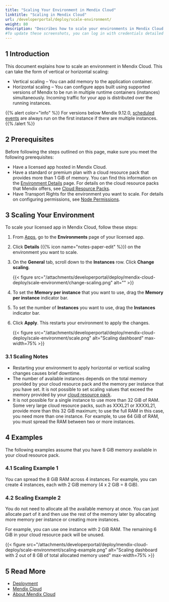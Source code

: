 ```yaml
---
title: "Scaling Your Environment in Mendix Cloud"
linktitle: "Scaling in Mendix Cloud"
url: /developerportal/deploy/scale-environment/
weight: 80
description: "Describes how to scale your environments in Mendix Cloud."
#To update these screenshots, you can log in with credentials detailed in How to Update Screenshots Using Team Apps.
---
```


## 1 Introduction

This document explains how to scale an environment in Mendix Cloud. This can take the form of vertical or horizontal scaling:

* Vertical scaling – You can add memory to the application container.
* Horizontal scaling – You can configure apps built using supported versions of Mendix to be run in multiple runtime containers (instances) simultaneously. Incoming traffic for your app is distributed over the running instances.

{{% alert color="info" %}}
For versions below Mendix 9.12.0, [scheduled events](/refguide/scheduled-events/) are always run on the first instance if there are multiple instances.
{{% /alert %}}

## 2 Prerequisites

Before following the steps outlined on this page, make sure you meet the following prerequisites:

* Have a licensed app hosted in Mendix Cloud.
* Have a standard or premium plan with a cloud resource pack that provides more than 1 GiB of memory. You can find this information on the [Environment Details](/developerportal/deploy/environments-details/) page. For details on the cloud resource packs that Mendix offers, see [Cloud Resource Packs](/developerportal/deploy/mendix-cloud-deploy/#resource-pack).
* Have Transport Rights for the environment you want to scale. For details on configuring permissions, see [Node Permissions](/developerportal/deploy/node-permissions/).

## 3 Scaling Your Environment

To scale your licensed app in Mendix Cloud, follow these steps:

1. From [Apps](https://sprintr.home.mendix.com), go to the **Environments** page of your licensed app.
1. Click **Details** ({{% icon name="notes-paper-edit" %}}) on the environment you want to scale.
1. On the **General** tab, scroll down to the **Instances** row. Click **Change scaling**.

    {{< figure src="/attachments/developerportal/deploy/mendix-cloud-deploy/scale-environment/change-scaling.png" alt="" >}}

1. To set the **Memory per instance** that you want to use, drag the **Memory per instance** indicator bar.
1. To set the number of **Instances** you want to use, drag the **Instances** indicator bar.
1. Click **Apply**. This restarts your environment to apply the changes.

    {{< figure src="/attachments/developerportal/deploy/mendix-cloud-deploy/scale-environment/scale.png" alt="Scaling dashboard" max-width=75% >}}

### 3.1 Scaling Notes

* Restarting your environment to apply horizontal or vertical scaling changes causes brief downtime.
* The number of available instances depends on the total memory provided by your cloud resource pack and the memory per instance that you have set. It is not possible to set scaling values that exceed the memory provided by your [cloud resource pack](/developerportal/deploy/mendix-cloud-deploy/#resource-pack).
* It is not possible for a single instance to use more than 32 GiB of RAM. Some very large cloud resource packs, such as XXXL21 or XXXXL21, provide more than this 32 GiB maximum; to use the full RAM in this case, you need more than one instance. For example, to use 64 GiB of RAM, you must spread the RAM between two or more instances.

## 4 Examples

The following examples assume that you have 8 GiB memory available in your cloud resource pack.

### 4.1 Scaling Example 1

You can spread the 8 GiB RAM across 4 instances. For example, you can create 4 instances, each with 2 GiB memory (4 x 2 GiB = 8 GiB).

### 4.2 Scaling Example 2

You do not need to allocate all the available memory at once. You can just allocate part of it and then use the rest of the memory later by allocating more memory per instance or creating more instances.

For example, you can use one instance with 2 GiB RAM. The remaining 6 GiB in your cloud resource pack will be unused.

{{< figure src="/attachments/developerportal/deploy/mendix-cloud-deploy/scale-environment/scaling-example.png" alt="Scaling dashboard with 2 out of 8 GB of total allocated memory used" max-width=75% >}}

## 5 Read More

* [Deployment](/developerportal/deploy/)
* [Mendix Cloud](/developerportal/deploy/mendix-cloud-deploy/)
* [About Mendix Cloud](/developerportal/deploy/mxcloudv4/)
